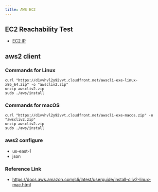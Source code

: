 ```yaml
---
title: AWS EC2 
---
```

## EC2 Reachability Test 

- [EC2 IP](http://ec2-reachability.amazonaws.com/)

## aws2 client

### Commands for Linux
```
curl "https://d1vvhvl2y92vvt.cloudfront.net/awscli-exe-linux-x86_64.zip" -o "awscliv2.zip"
unzip awscliv2.zip
sudo ./aws/install
```
### Commands for macOS
```
curl "https://d1vvhvl2y92vvt.cloudfront.net/awscli-exe-macos.zip" -o "awscliv2.zip"
unzip awscliv2.zip
sudo ./aws/install
```


### aws2 configure
- us-east-1
- json

### Reference Link
- https://docs.aws.amazon.com/cli/latest/userguide/install-cliv2-linux-mac.html

